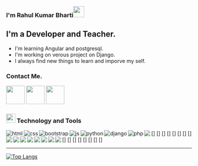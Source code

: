 ### I'm Rahul Kumar Bharti<img src="https://raw.githubusercontent.com/MartinHeinz/MartinHeinz/master/wave.gif" width="30px">


## I'm a Developer and Teacher.
- I'm learning Angular and postgresql.
- I'm working on verous project on Django.
- I always find new things to learn and imporve my self.


### Contact Me.

<a href="https://github.com/rkb9878"><img src="https://img.icons8.com/nolan/64/github.png" width='50px'/></a>
<a href="https://www.linkedin.com/in/rahul-kumar-bharti/"><img src="https://img.icons8.com/cute-clipart/64/000000/linkedin.png" width='50'/></a>
<a href="mailto: rkb9878@gmail.com"><img src="https://img.icons8.com/fluent/64/000000/gmail.png" width="50"/></a>
<br>

### <img src="https://img.icons8.com/nolan/64/wrench.png" width="25"/> Technology and Tools


[<img align="left" alt='html' src="https://img.icons8.com/color/48/000000/html-5.png"/>]
[<img align="left" alt='css' src="https://img.icons8.com/color/48/000000/css3.png"/>]
[<img align="left" alt='bootstrap' src="https://img.icons8.com/color/48/000000/bootstrap.png"/>]
[<img align="left" alt='js' src="https://img.icons8.com/color/48/000000/javascript.png"/>]
[<img align="left" alt='python' src="https://img.icons8.com/color/48/000000/python.png"/>]
[<img align="left" alt='django' src="https://img.icons8.com/color/48/000000/django.png"/>]
[<img align="left" alt='php' src="https://img.icons8.com/officel/40/000000/php-logo.png"/>]
[<img align="left" src="https://img.icons8.com/color/48/000000/git.png"/>]
[<img align="left" src="https://img.icons8.com/fluent/48/000000/github.png"/>]
[<img align="left" src="https://img.icons8.com/ios-filled/50/000000/mysql-logo.png"/>]
[<img align="left" src="https://img.icons8.com/color/48/000000/mongodb.png"/>]
[<img align="left" src="https://img.icons8.com/office/48/000000/database.png"/>]
[<img align="left" src="https://img.icons8.com/color/48/000000/linux-mint.png"/>]
[<img align="left" src="https://img.icons8.com/color/48/000000/ubuntu.png"/>]
[<img align="left" src="https://img.icons8.com/color/40/000000/pycharm.png"/>]
[<img align="left" src="https://img.icons8.com/fluent/50/000000/visual-studio-code-2019.png"/>]

---
[![Top Langs](https://github-readme-stats.vercel.app/api/top-langs/?username=rkb9878)](https://github.com/rkb9878)
